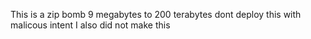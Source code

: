 This is a zip bomb 9 megabytes to 200 terabytes dont deploy this with malicous intent  I also did not make this 

